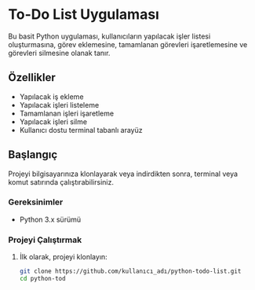 # To-Do List Uygulaması

Bu basit Python uygulaması, kullanıcıların yapılacak işler listesi oluşturmasına, görev eklemesine, tamamlanan görevleri işaretlemesine ve görevleri silmesine olanak tanır.

## Özellikler

- Yapılacak iş ekleme
- Yapılacak işleri listeleme
- Tamamlanan işleri işaretleme
- Yapılacak işleri silme
- Kullanıcı dostu terminal tabanlı arayüz

## Başlangıç

Projeyi bilgisayarınıza klonlayarak veya indirdikten sonra, terminal veya komut satırında çalıştırabilirsiniz.

### Gereksinimler

- Python 3.x sürümü

### Projeyi Çalıştırmak

1. İlk olarak, projeyi klonlayın:
   ```bash
   git clone https://github.com/kullanıcı_adı/python-todo-list.git
   cd python-tod
